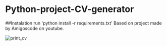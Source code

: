 # Python-project-CV-generator


##Instalation
run 'python install -r requirements.txt'
Based on project made by Amigoscode on youtube.

![print_cv](https://user-images.githubusercontent.com/83596281/118901503-cfe95c00-b8e9-11eb-94d8-9013721a39b2.PNG)
